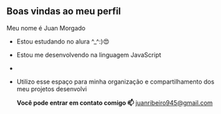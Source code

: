 ## Boas vindas ao meu perfil

Meu nome é Juan Morgado 

- Estou estudando no alura ^_^:)😍

- Estou me desenvolvendo na linguagem JavaScript
-
- Utilizo esse espaço para minha organização e compartilhamento dos meu projetos desenvolvi

   __Você pode entrar em contato comigo 📫__
juanribeiro945@gmail.com
  

